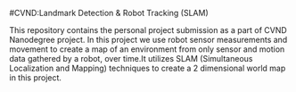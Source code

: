 #CVND:Landmark Detection & Robot Tracking (SLAM)

This repository contains the personal project submission as a part of CVND Nanodegree project. In this project we use robot sensor measurements and movement to create a map of an environment from only sensor and motion data gathered by a robot, over time.It utilizes SLAM (Simultaneous Localization and Mapping) techniques to create a 2 dimensional world map in this project.
